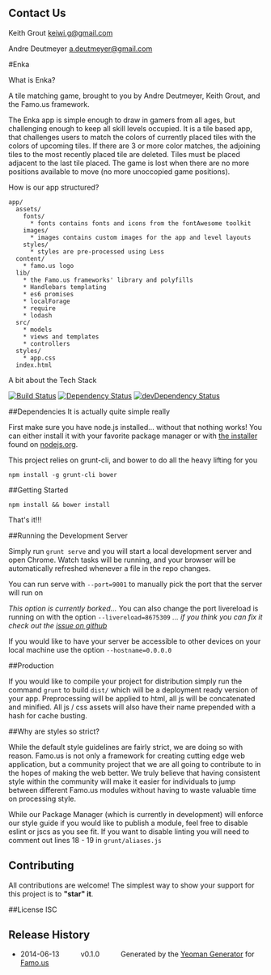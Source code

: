 ## Contact Us

Keith Grout keiwi.g@gmail.com

Andre Deutmeyer a.deutmeyer@gmail.com


#Enka

What is Enka?

 A tile matching game, brought to you by Andre Deutmeyer, Keith Grout, and the Famo.us framework.

The Enka app is simple enough to draw in gamers from all ages, but challenging enough to keep all skill levels occupied. It is a tile based app, that challenges users to match the colors of currently placed tiles with the colors of upcoming tiles. If there are 3 or more color matches, the adjoining tiles to the most recently placed tile are deleted. Tiles must be placed adjacent to the last tile placed. The game is lost when there are no more positions available to move (no more unoccopied game positions). 

How is our app structured?

    app/
      assets/
        fonts/ 
          * fonts contains fonts and icons from the fontAwesome toolkit
        images/
          * images contains custom images for the app and level layouts
        styles/
          * styles are pre-processed using Less
      content/
        * famo.us logo
      lib/
        * the Famo.us frameworks' library and polyfills
        * Handlebars templating
        * es6 promises
        * localForage
        * require
        * lodash
      src/
        * models
        * views and templates
        * controllers
      styles/
        * app.css
      index.html

A bit about the Tech Stack


[![Build Status](https://travis-ci.org/dremonkey/folt.svg?branch=master)](https://travis-ci.org/dremonkey/folt) [![Dependency Status](https://david-dm.org/dremonkey/folt.svg)](https://david-dm.org/dremonkey/folt) [![devDependency Status](https://david-dm.org/dremonkey/folt/dev-status.svg)](https://david-dm.org/dremonkey/folt#info=devDependencies)

##Dependencies
It is actually quite simple really

First make sure you have node.js installed... without that nothing works!  You can either install it with your favorite package manager or with [the installer](http://nodejs.org/download) found on [nodejs.org](http://nodejs.org).

This project relies on grunt-cli, and bower to do all the heavy lifting for you

```
npm install -g grunt-cli bower
```

##Getting Started

```
npm install && bower install
```

That's it!!!

##Running the Development Server

Simply run ```grunt serve``` and you will start a local development server and open Chrome.  Watch tasks will be running, and your browser will be automatically refreshed whenever a file in the repo changes.

You can run serve with ```--port=9001``` to manually pick the port that the server will run on

*This option is currently borked...*
You can also change the port livereload is running on with the option ```--livereload=8675309```
*... if you think you can fix it check out the [issue on github](https://github.com/Famous/generator-famous/issues/22)*

If you would like to have your server be accessible to other devices on your local machine use the option ```--hostname=0.0.0.0```

##Production

If you would like to compile your project for distribution simply run the command ```grunt``` to build ```dist/``` which will be a deployment ready version of your app.  Preprocessing will be applied to html, all js will be concatenated and minified.  All js / css assets will also have their name prepended with a hash for cache busting.

##Why are styles so strict?

While the default style guidelines are fairly strict, we are doing so with reason.  Famo.us is not only a framework for creating cutting edge web application, but a community project that we are all going to contribute to in the hopes of making the web better.  We truly believe that having consistent style within the community will make it easier for individuals to jump between different Famo.us modules without having to waste valuable time on processing style.

While our Package Manager (which is currently in development) will enforce our style guide if you would like to publish a module, feel free to disable eslint or jscs as you see fit.  If you want to disable linting you will need to comment out lines 18 - 19 in ```grunt/aliases.js```

## Contributing
All contributions are welcome! The simplest way to show your support for this project is to **"star" it**.

##License
ISC

## Release History
 * 2014-06-13   v0.1.0   Generated by the [Yeoman Generator](https://github.com/famous/generator-famous) for [Famo.us](http://famo.us)